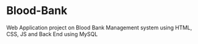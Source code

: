 # Blood-Bank
Web Application project on Blood Bank Management system using HTML, CSS, JS and Back End using MySQL
